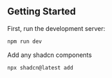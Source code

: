 ## Getting Started

First, run the development server:

```bash
npm run dev
```

Add any shadcn components

```bash
npx shadcn@latest add
```